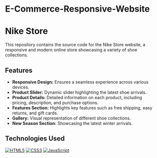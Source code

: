 # E-Commerce-Responsive-Website
# Nike Store

This repository contains the source code for the Nike Store website, a responsive and modern online store showcasing a variety of shoe collections.

## Features

- **Responsive Design:** Ensures a seamless experience across various devices.
- **Product Slider:** Dynamic slider highlighting the latest shoe arrivals.
- **Product Details:** Detailed information on each product, including pricing, description, and purchase options.
- **Features Section:** Highlights key features such as free shipping, easy returns, and gift cards.
- **Gallery:** Visual representation of different shoe collections.
- **New Season Section:** Showcasing the latest winter arrivals.

## Technologies Used

[![HTML5](https://img.shields.io/badge/HTML5-%23E34F26.svg?style=flat&logo=html5&logoColor=white)](https://developer.mozilla.org/en-US/docs/Web/Guide/HTML/HTML5)
[![CSS3](https://img.shields.io/badge/CSS3-%231572B6.svg?style=flat&logo=css3&logoColor=white)](https://developer.mozilla.org/en-US/docs/Web/CSS)
[![JavaScript](https://img.shields.io/badge/JavaScript-%23F7DF1E.svg?style=flat&logo=javascript&logoColor=black)](https://developer.mozilla.org/en-US/docs/Web/JavaScript)
